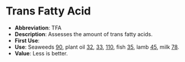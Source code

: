 # Trans Fatty Acid

* **Abbreviation**: TFA
* **Description**: Assesses the amount of trans fatty acids.
* **First Use**:
* **Use**: Seaweeds [90], plant oil [32], [33], [110], fish [35], lamb [45], milk [78].
* **Value**: Less is better.

[90]: https://doi.org/10.1016/j.foodres.2016.08.007 "Paiva2016"
[32]: https://doi.org/10.1002/fsn3.1231 "Farajzadeh Alan2019"
[33]: https://doi.org/10.1002/ejlt.200900231 "Filip2011"
[110]: https://doi.org/10.1007/s13197-011-0602-y "Mishra2014"
[35]: https://doi.org/10.3390/ani10050778 "Skałecki2020"
[45]: https://doi.org/10.1017/S1751731111000048 "Brogna2011"
[78]: https://doi.org/10.11648/j.mc.20170506.11 "Ivanova2017"
